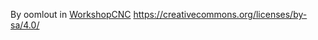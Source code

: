 By oomlout
            in [WorkshopCNC](https://www.instructables.com/How-to-Make-a-Three-Axis-CNC-Machine-Cheaply-and-/)
https://creativecommons.org/licenses/by-sa/4.0/
